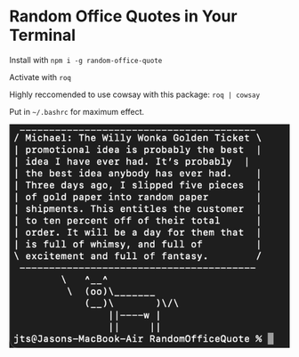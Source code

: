 # Random Office Quotes in Your Terminal

Install with `npm i -g random-office-quote`

Activate with `roq`

Highly reccomended to use cowsay with this package: `roq | cowsay`

Put in `~/.bashrc` for maximum effect.

![sc](./screenshot.png)